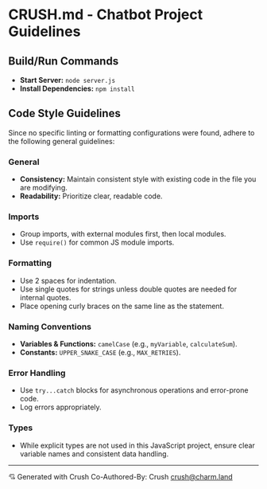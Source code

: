 # CRUSH.md - Chatbot Project Guidelines

## Build/Run Commands
- **Start Server:** `node server.js`
- **Install Dependencies:** `npm install`

## Code Style Guidelines

Since no specific linting or formatting configurations were found, adhere to the following general guidelines:

### General
- **Consistency:** Maintain consistent style with existing code in the file you are modifying.
- **Readability:** Prioritize clear, readable code.

### Imports
- Group imports, with external modules first, then local modules.
- Use `require()` for common JS module imports.

### Formatting
- Use 2 spaces for indentation.
- Use single quotes for strings unless double quotes are needed for internal quotes.
- Place opening curly braces on the same line as the statement.

### Naming Conventions
- **Variables & Functions:** `camelCase` (e.g., `myVariable`, `calculateSum`).
- **Constants:** `UPPER_SNAKE_CASE` (e.g., `MAX_RETRIES`).

### Error Handling
- Use `try...catch` blocks for asynchronous operations and error-prone code.
- Log errors appropriately.

### Types
- While explicit types are not used in this JavaScript project, ensure clear variable names and consistent data handling.

---
💘 Generated with Crush
Co-Authored-By: Crush <crush@charm.land>

